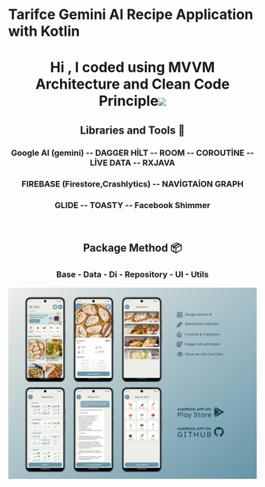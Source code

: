 # Tarifce Gemini AI Recipe Application with Kotlin

<h1 align="center">Hi , I coded using MVVM Architecture and Clean Code Principle<img src="https://media.giphy.com/media/hvRJCLFzcasrR4ia7z/giphy.gif" width="35"></h1>

<h2 align="center"> Libraries and Tools 🔨 </h2>
<h3 align="center">Google AI (gemini) -- DAGGER HİLT -- ROOM -- COROUTİNE -- LİVE DATA -- RXJAVA</h3>
<h3 align="center">FIREBASE (Firestore,Crashlytics) -- NAVİGTAİON GRAPH</h3>
<h3 align="center">GLIDE -- TOASTY -- Facebook Shimmer</h3>
<br/>
<h2 align="center"> Package Method 📦 </h2>
<h3 align="center">Base - Data - Di - Repository - UI - Utils</h3>

<p align="center">
<img src="/previews/project_map.png "width="800">
</p>
